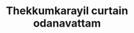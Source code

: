 ---
title: "Thekkumkarayil curtain odanavattam"
url: /odanavattom/thekkumkarayil-curtain-odanavattam/
shop: curtain
---